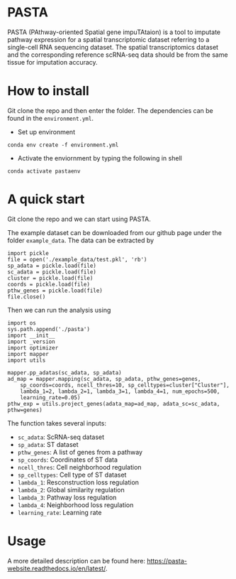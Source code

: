# PASTA
PASTA (PAthway-oriented Spatial gene impuTAtaion) is a tool to imputate pathway expression for a spatial transcriptomic dataset referring to a single-cell RNA sequencing dataset. 
The spatial transcriptomics dataset and the corresponding reference scRNA-seq data should be from the same tissue for imputation accuracy. 

# How to install
Git clone the repo and then enter the folder. The dependencies can be found in the `environment.yml`.

- Set up environment 

`conda env create -f environment.yml`

- Activate the enviornment by typing the following in shell

`
conda activate pastaenv
`

# A quick start 
Git clone the repo and we can start using PASTA. 

The example dataset can be downloaded from our github page under the folder `example_data`. The data can be extracted by

```
import pickle
file = open('./example_data/test.pkl', 'rb')
sp_adata = pickle.load(file)
sc_adata = pickle.load(file)
cluster = pickle.load(file)
coords = pickle.load(file)
pthw_genes = pickle.load(file)
file.close()
```

Then we can run the analysis using

```
import os
sys.path.append('./pasta')
import __init__
import _version
import optimizer
import mapper
import utils

mapper.pp_adatas(sc_adata, sp_adata)
ad_map = mapper.mapping(sc_adata, sp_adata, pthw_genes=genes, 
	sp_coords=coords, ncell_thres=10, sp_celltypes=cluster["Cluster"], 
	lambda_1=2, lambda_2=1, lambda_3=1, lambda_4=1, num_epochs=500,
	learning_rate=0.05)
pthw_exp = utils.project_genes(adata_map=ad_map, adata_sc=sc_adata, pthw=genes)
```

The function takes several inputs:
* `sc_adata`: ScRNA-seq dataset
* `sp_adata`: ST dataset 
* `pthw_genes`: A list of genes from a pathway 
* `sp_coords`: Coordinates of ST data
* `ncell_thres`: Cell neighborhood regulation
* `sp_celltypes`: Cell type of ST dataset
* `lambda_1`: Resconstruction loss regulation
* `lambda_2`: Global similarity regulation 
* `lambda_3`: Pathway loss regulation 
* `lambda_4`: Neighborhood loss regulation
* `learning_rate`: Learning rate

# Usage 
A more detailed description can be found here: https://pasta-website.readthedocs.io/en/latest/.
